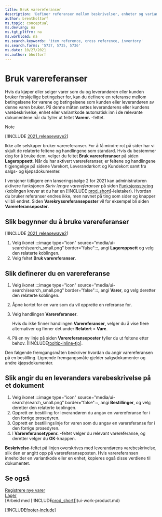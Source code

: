 ```yaml
---
title: Bruk varereferanser
description: 'Definer referanser mellom beskrivelser, enheter og varianter som du og leverandøren eller kunden bruker for en vare.'
author: brentholtorf
ms.topic: conceptual
ms.devlang: na
ms.tgt_pltfrm: na
ms.workload: na
ms.search.keywords: 'item reference, cross reference, inventory'
ms.search.forms: '5737, 5735, 5736'
ms.date: 10/27/2021
ms.author: bholtorf
---
```

# <a name="use-item-references"></a>Bruk varereferanser

Hvis du kjøper eller selger varer som du og leverandøren eller kunden bruker forskjellige betingelser for, kan du definere en referanse mellom betingelsene for varene og betingelsene som kunden eller leverandøren av denne varen bruker. På denne måten settes leverandørens eller kundens varebeskrivelse, enhet eller variantkode automatisk inn i de relevante dokumentene når du fyller ut feltet **Varenr.** -feltet.  

> [!NOTE]
> [!INCLUDE [2021_releasewave2](includes/2021_releasewave2.md)]
>
> Ikke alle selskaper bruker varereferanser. For å få mindre rot på sider har vi skjult de relaterte feltene og handlingene som standard. Hvis du bestemmer deg for å bruke dem, velger du feltet **Bruk varereferanser** på siden **Lageroppsett**. Når du har aktivert varereferanser, er feltene og handlingene tilgjengelige på sidene Varekort, Leverandørkort og Kundekort samt fra salgs- og kjøpsdokumenter.
>
> I versjoner tidligere enn lanseringsbølge 2 for 2021 kan administratoren aktivere funksjonen *Skriv lengre varereferanser* på siden [Funksjonsstyring](https://businesscentral.dynamics.com/?page=2610) (koblingen krever at du har en [!INCLUDE [prod_short](includes/prod_short.md)]-leietaker). Hvordan du bruker referanser endres ikke, men navnet på ting som sider og knapper vil bli endret. Siden **Varekryssreferanseposter** vil for eksempel bli siden **Varereferanseposter**.

## <a name="to-start-using-item-references"></a>Slik begynner du å bruke varereferanser

[!INCLUDE [2021_releasewave2](includes/2021_releasewave2.md)]

1. Velg ikonet :::image type="icon" source="media/ui-search/search_small.png" border="false":::, angi **Lageroppsett** og velg den relaterte koblingen.
2. Velg feltet **Bruk varereferanser**.

## <a name="to-set-up-an-item-reference"></a>Slik definerer du en varereferanse

1. Velg ikonet :::image type="icon" source="media/ui-search/search_small.png" border="false":::, angi **Varer**, og velg deretter den relaterte koblingen.
2. Åpne kortet for en vare som du vil opprette en referanse for.
3. Velg handlingen **Varereferanser**.

     Hvis du ikke finner handlingen **Varereferanser**, velger du å vise flere alternativer og finner det under **Relatert** > **Vare**.
  
4. På en ny linje på siden **Varereferanseposter** fyller du ut feltene etter behov. [!INCLUDE[tooltip-inline-tip](includes/tooltip-inline-tip_md.md)].

Den følgende fremgangsmåten beskriver hvordan du angir varereferansen på en bestilling. Lignende fremgangsmåte gjelder salgsdokumenter og andre kjøpsdokumenter.  

## <a name="to-enter-a-vendors-item-description-on-a-document"></a>Slik angir du en leverandørs varebeskrivelse på et dokument

1. Velg ikonet :::image type="icon" source="media/ui-search/search_small.png" border="false":::, angi **Bestillinger**, og velg deretter den relaterte koblingen.
2. Opprett en bestilling for leverandøren du angav en varereferanse for i den forrige prosedyren.
3. Opprett en bestillingslinje for varen som du angav en varereferanse for i den forrige prosedyren.
4. I **Varereferansetypenr.** -feltet velger du relevant varereferanse, og deretter velger du **OK**-knappen.

**Beskrivelse**-feltet på linjen overskrives med leverandørens varebeskrivelse, slik den er angitt opp på varereferanseposten. Hvis varereferansen inneholder en variantkode eller en enhet, kopieres også disse verdiene til dokumentet.  

## <a name="see-also"></a>Se også

[Registrere nye varer](inventory-how-register-new-items.md)  
[Lager](inventory-manage-inventory.md)  
[Arbeid med [!INCLUDE[prod_short](includes/prod_short.md)]](ui-work-product.md)


[!INCLUDE[footer-include](includes/footer-banner.md)]
